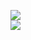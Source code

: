[![](https://img.shields.io/badge/Made%20With-Github%20Spray-lightgrey.svg?style=for-the-badge&logo=github)](https://github.com/Annihil/github-spray#1171)  
[![](https://i.imgur.com/2DrTn0Z.gif)](https://github.com/Annihil/github-spray)